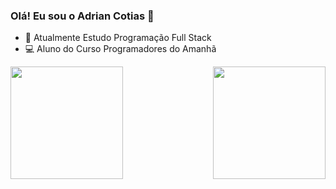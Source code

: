 ### Olá! Eu sou  o Adrian Cotias 👋

- 👤 Atualmente Estudo Programação Full Stack 
- 💻 Aluno do Curso Programadores do Amanhã

<div> 
  <img  height="180em" src="https://github-readme-stats.vercel.app/api?username=AdrianCotias&show_icons=true&theme=great-gatsby&include_all_commits=true&count_private=true"/>
  <img align="right" height="180em" src="https://github-readme-stats.vercel.app/api/top-langs/?username=AdrianCotias&layout=compact&langs_count=16&theme=great-gatsby"/>
</div>
